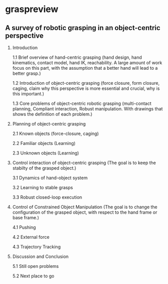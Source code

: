 # graspreview

## A survey of robotic grasping in an object-centric perspective

1. Introduction
 
	1.1 Brief overview of hand-centric grasping (hand design, hand kinematics, contact model, hand IK, reachability. A large amount of work focus on this part, with the assumption that a better hand will lead to a better grasp.)

	1.2 Introduction of object-centric grasping (force closure, form closure, caging, claim why this perspective is more essential and crucial, why is this important.)
 
	1.3 Core problems of object-centric robotic grasping (multi-contact planning, Compliant interaction, Robust manipulation. With drawings that shows the definition of each problem.)

2. Planning of object-centric grasping 
 
	2.1 Known objects (force-closure, caging)
 
	2.2 Familiar objects (Learning)
 
	2.3 Unknown objects (Learning)

3. Control interaction of object-centric grasping (The goal is to keep the stabilty of the grasped object.)
 
	3.1 Dynamics of hand-object system
 
	3.2 Learning to stable grasps
 
	3.3 Robust closed-loop execution

4. Control of Constrained Object Manipulation (The goal is to change the configuration of the grasped object, with respect to the hand frame or base frame.)

	4.1 Pushing

	4.2 External force

	4.3 Trajectory Tracking

5. Discussion and Conclusion

	5.1 Still open problems

	5.2 Next place to go
